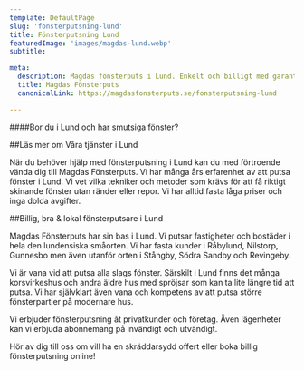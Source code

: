 ```yaml
---
template: DefaultPage
slug: 'fonsterputsning-lund'
title: Fönsterputsning Lund
featuredImage: 'images/magdas-lund.webp'
subtitle:

meta:
  description: Magdas fönsterputs i Lund. Enkelt och billigt med garanterat nöjda kunder ✔️. Vi erbjuder fasta priser och städgaranti ✔️. Boka oss eller begär en offert enkelt online ✔️.
  title: Magdas Fönsterputs
  canonicalLink: https://magdasfonsterputs.se/fonsterputsning-lund

---
```


####Bor du i Lund och har smutsiga fönster?

##Läs mer om Våra tjänster i Lund

När du behöver hjälp med fönsterputsning i Lund kan du med förtroende vända dig till Magdas Fönsterputs.  Vi har många års erfarenhet av att putsa fönster i Lund. Vi vet vilka tekniker och metoder som krävs för att få riktigt skinande fönster utan ränder eller repor.  Vi har alltid fasta låga priser och inga dolda avgifter.

##Billig, bra & lokal fönsterputsare i Lund

Magdas Fönsterputs har sin bas i Lund. Vi putsar fastigheter och bostäder i hela den lundensiska småorten. Vi har fasta kunder i Råbylund, Nilstorp, Gunnesbo men även utanför orten i Stångby, Södra Sandby och Revingeby.

Vi är vana vid att putsa alla slags fönster. Särskilt i Lund finns det många korsvirkeshus och andra äldre hus med spröjsar som kan ta lite längre tid att putsa. Vi har självklart även vana och kompetens av att putsa större fönsterpartier på modernare hus.

Vi erbjuder fönsterputsning åt privatkunder och företag. Även lägenheter kan vi erbjuda abonnemang på invändigt och utvändigt.

Hör av dig till oss om vill ha en skräddarsydd offert eller boka billig fönsterputsning online!
